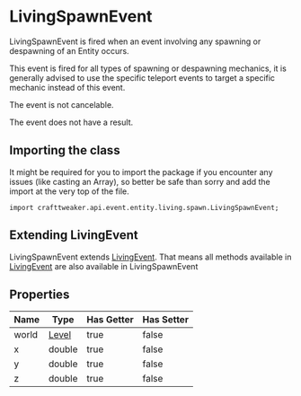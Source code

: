 # LivingSpawnEvent

LivingSpawnEvent is fired when an event involving any spawning or despawning of an Entity occurs.

 This event is fired for all types of spawning or despawning mechanics, it is generally advised to use the specific teleport events
 to target a specific mechanic instead of this event.

The event is not cancelable.

The event does not have a result.

## Importing the class

It might be required for you to import the package if you encounter any issues (like casting an Array), so better be safe than sorry and add the import at the very top of the file.
```zenscript
import crafttweaker.api.event.entity.living.spawn.LivingSpawnEvent;
```


## Extending LivingEvent

LivingSpawnEvent extends [LivingEvent](/forge/api/event/entity/LivingEvent). That means all methods available in [LivingEvent](/forge/api/event/entity/LivingEvent) are also available in LivingSpawnEvent

## Properties

| Name  |               Type                | Has Getter | Has Setter |
|-------|-----------------------------------|------------|------------|
| world | [Level](/vanilla/api/world/Level) | true       | false      |
| x     | double                            | true       | false      |
| y     | double                            | true       | false      |
| z     | double                            | true       | false      |

